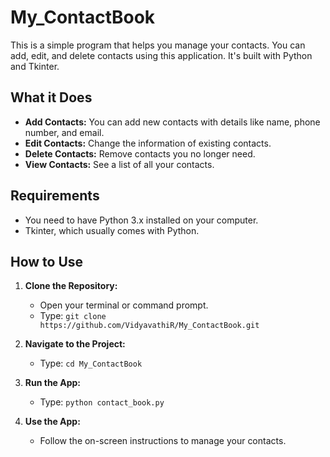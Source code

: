 # My_ContactBook

This is a simple program that helps you manage your contacts. You can add, edit, and delete contacts using this application. It's built with Python and Tkinter.

## What it Does

- **Add Contacts:** You can add new contacts with details like name, phone number, and email.
- **Edit Contacts:** Change the information of existing contacts.
- **Delete Contacts:** Remove contacts you no longer need.
- **View Contacts:** See a list of all your contacts.

## Requirements

- You need to have Python 3.x installed on your computer.
- Tkinter, which usually comes with Python.

## How to Use

1. **Clone the Repository:**
    - Open your terminal or command prompt.
    - Type: `git clone https://github.com/VidyavathiR/My_ContactBook.git`

2. **Navigate to the Project:**
    - Type: `cd My_ContactBook`

3. **Run the App:**
    - Type: `python contact_book.py`

4. **Use the App:**
    - Follow the on-screen instructions to manage your contacts.




